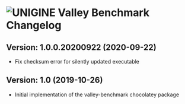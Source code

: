 # ![UNIGINE Valley Benchmark Changelog](https://img.shields.io/badge/UNIGINE%20Valley%20Benchmark-Package%20Changelog-blue.svg?style=for-the-badge)

## Version: 1.0.0.20200922 (2020-09-22)


- Fix checksum error for silently updated executable

## Version: 1.0 (2019-10-26)

- Initial implementation of the valley-benchmark chocolatey package
